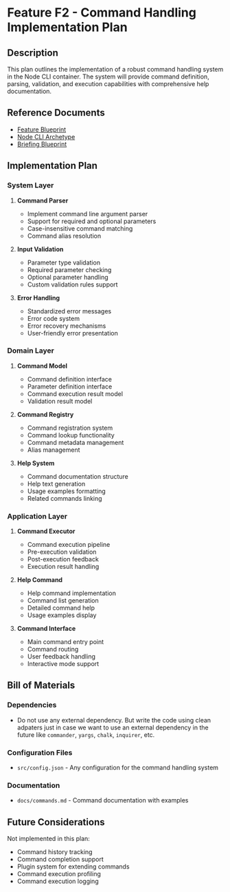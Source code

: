 # Feature F2 - Command Handling Implementation Plan

## Description

This plan outlines the implementation of a robust command handling system in the Node CLI container. The system will provide command definition, parsing, validation, and execution capabilities with comprehensive help documentation.

## Reference Documents

- [Feature Blueprint](/docs/f2-command-handling.blueprint.md)
- [Node CLI Archetype](/containers/c1-node-cli/docs/node-cli.archetype.md)
- [Briefing Blueprint](/docs/briefing.blueprint.md)

## Implementation Plan

### System Layer

1. **Command Parser**
   - Implement command line argument parser
   - Support for required and optional parameters
   - Case-insensitive command matching
   - Command alias resolution

2. **Input Validation**
   - Parameter type validation
   - Required parameter checking
   - Optional parameter handling
   - Custom validation rules support

3. **Error Handling**
   - Standardized error messages
   - Error code system
   - Error recovery mechanisms
   - User-friendly error presentation

### Domain Layer

1. **Command Model**
   - Command definition interface
   - Parameter definition interface
   - Command execution result model
   - Validation result model

2. **Command Registry**
   - Command registration system
   - Command lookup functionality
   - Command metadata management
   - Alias management

3. **Help System**
   - Command documentation structure
   - Help text generation
   - Usage examples formatting
   - Related commands linking

### Application Layer

1. **Command Executor**
   - Command execution pipeline
   - Pre-execution validation
   - Post-execution feedback
   - Execution result handling

2. **Help Command**
   - Help command implementation
   - Command list generation
   - Detailed command help
   - Usage examples display

3. **Command Interface**
   - Main command entry point
   - Command routing
   - User feedback handling
   - Interactive mode support

## Bill of Materials

### Dependencies

- Do not use any external dependency. But write the code using clean adpaters just in case we want to use an external dependency in the future like `commander`, `yargs`, `chalk`, `inquirer`, etc.

### Configuration Files

- `src/config.json` - Any configuration for the command handling system

### Documentation

- `docs/commands.md` - Command documentation with examples

## Future Considerations

Not implemented in this plan:

- Command history tracking
- Command completion support
- Plugin system for extending commands
- Command execution profiling
- Command execution logging
